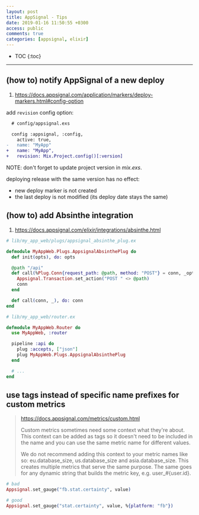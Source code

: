```yaml
---
layout: post
title: AppSignal - Tips
date: 2019-01-16 11:50:55 +0300
access: public
comments: true
categories: [appsignal, elixir]
---
```


<!-- more -->

* TOC
{:toc}
<hr>

(how to) notify AppSignal of a new deploy
-----------------------------------------

1. <https://docs.appsignal.com/application/markers/deploy-markers.html#config-option>

add `revision` config option:

```diff
  # config/appsignal.exs

  config :appsignal, :config,
    active: true,
-   name: "MyApp"
+   name: "MyApp",
+   revision: Mix.Project.config()[:version]
```

NOTE: don't forget to update project version in _mix.exs_.

deploying release with the same version has no effect:

- new deploy marker is not created
- the last deploy is not modified (its deploy date stays the same)

(how to) add Absinthe integration
---------------------------------

1. <https://docs.appsignal.com/elixir/integrations/absinthe.html>

```elixir
# lib/my_app_web/plugs/appsignal_absinthe_plug.ex

defmodule MyAppWeb.Plugs.AppsignalAbsinthePlug do
  def init(opts), do: opts

  @path "/api"
  def call(%Plug.Conn{request_path: @path, method: "POST"} = conn, _opts) do
    Appsignal.Transaction.set_action("POST " <> @path)
    conn
  end

  def call(conn, _), do: conn
end
```

```elixir
# lib/my_app_web/router.ex

defmodule MyAppWeb.Router do
  use MyAppWeb, :router

  pipeline :api do
    plug :accepts, ["json"]
    plug MyAppWeb.Plugs.AppsignalAbsinthePlug
  end

  # ...
end
```

use tags instead of specific name prefixes for custom metrics
-------------------------------------------------------------

> <https://docs.appsignal.com/metrics/custom.html>
>
> Custom metrics sometimes need some context what they're about. This
> context can be added as tags so it doesn't need to be included in the
> name and you can use the same metric name for different values.
>
> We do not recommend adding this context to your metric names like so:
> eu.database_size, us.database_size and asia.database_size. This creates
> multiple metrics that serve the same purpose. The same goes for any
> dynamic string that builds the metric key, e.g. user_#{user.id}.

```elixir
# bad
Appsignal.set_gauge("fb.stat.certainty", value)

# good
Appsignal.set_gauge("stat.certainty", value, %{platform: "fb"})
```
